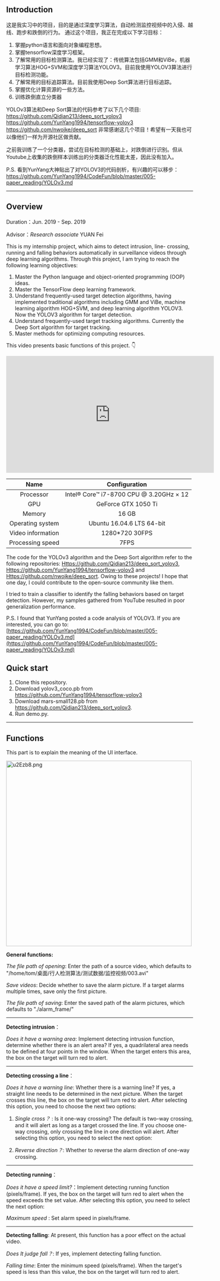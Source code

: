 ## Introduction

这是我实习中的项目，目的是通过深度学习算法，自动检测监控视频中的入侵、越线、跑步和跌倒的行为。
通过这个项目，我正在完成以下学习目标：
1. 掌握python语言和面向对象编程思想。
2. 掌握tensorflow深度学习框架。
3. 了解常用的目标检测算法。我已经实现了：传统算法包括GMM和ViBe，机器学习算法HOG+SVM和深度学习算法YOLOV3。目前我使用YOLOV3算法进行目标检测功能。
4. 了解常用的目标追踪算法。目前我使用Deep Sort算法进行目标追踪。
5. 掌握优化计算资源的一些方法。
6. 训练跌倒直立分类器

YOLOv3算法和Deep Sort算法的代码参考了以下几个项目:
 https://github.com/Qidian213/deep_sort_yolov3
 https://github.com/YunYang1994/tensorflow-yolov3
 https://github.com/nwojke/deep_sort
 非常感谢这几个项目！希望有一天我也可以像他们一样为开源社区做贡献。

 之前我训练了一个分类器，尝试在目标检测的基础上，对跌倒进行识别。但从Youtube上收集的跌倒样本训练出的分类器泛化性能太差，因此没有加入。

 P.S. 看到YunYang大神贴出了对YOLOV3的代码剖析，有兴趣的可以移步：
 https://github.com/YunYang1994/CodeFun/blob/master/005-paper_reading/YOLOv3.md

---

## Overview

Duration：Jun. 2019 - Sep. 2019

Advisor：*Research associate* YUAN Fei

This is my internship project, which aims to detect intrusion, line- crossing, running and falling behaviors automatically in surveillance videos through deep learning algorithms. Through this project, I am trying to reach the following learning objectives:

1. Master the Python language and object-oriented programming (OOP) ideas.
2. Master the TensorFlow deep learning framework.
3. Understand frequently-used target detection algorithms, having implemented traditional algorithms including GMM and ViBe, machine learning algorithm HOG+SVM, and deep learning algorithm YOLOV3. Now the YOLOV3 algorithm for target detection.
4. Understand frequently-used target tracking algorithms. Currently the Deep Sort algorithm for target tracking.
5. Master methods for optimizing computing resources.

This video presents basic functions of this project. 👇

<iframe width="560" height="315" src="https://www.youtube.com/embed/kFEjHOXokIw" frameborder="0" allow="accelerometer; autoplay; encrypted-media; gyroscope; picture-in-picture" allowfullscreen></iframe>

|       Name        |              Configuration              |
| :---------------: | :-------------------------------------: |
|     Processor     | Intel® Core™ i7-8700 CPU @ 3.20GHz × 12 |
|        GPU        |           GeForce GTX 1050 Ti           |
|      Memory       |                  16 GB                  |
| Operating system  |        Ubuntu 16.04.6 LTS 64-bit        |
| Video information |             1280*720 30FPS              |
| Processing speed  |                  7FPS                   |

The code for the YOLOv3 algorithm and the Deep Sort algorithm refer to the following repositories: [Https://github.com/Qidian213/deep_sort_yolov3](Https://github.com/Qidian213/deep_sort_yolov3), [Https://github.com/YunYang1994/tensorflow-yolov3](Https://github.com/YunYang1994/tensorflow-yolov3) and [Https://github.com/nwojke/deep_sort](Https://github.com/nwojke/deep_sort). Owing to these projects! I hope that one day, I could contribute to the open-source community like them.

I tried to train a classifier to identify the falling behaviors based on target detection. However, my samples gathered from YouTube resulted in poor generalization performance.

P.S. I found that YunYang posted a code analysis of YOLOV3. If you are interested, you can go to: [https://github.com/YunYang1994/CodeFun/blob/master/005-paper_reading/YOLOv3.md](https://github.com/YunYang1994/CodeFun/blob/master/005-paper_reading/YOLOv3.md)

## Quick start

  1. Clone this repository.
  2. Download yolov3_coco.pb from https://github.com/YunYang1994/tensorflow-yolov3
  3. Download mars-small128.pb from https://github.com/Qidian213/deep_sort_yolov3.
  4. Run demo.py.

---
## Functions

This part is to explain the meaning of the UI interface.

<img src="https://s2.ax1x.com/2019/10/07/u2Ezb8.png" alt="u2Ezb8.png" border="0" height="500"/>

**General functions:**

*The file path of opening*: Enter the path of a source video, which defaults to "/home/tom/桌面/行人检测算法/测试数据/监控视频/003.avi"

*Save videos*: Decide whether to save the alarm picture. If a target alarms multiple times, save only the first picture.

*The file path of saving*: Enter the saved path of the alarm pictures, which defaults to "./alarm_frame/"

------

**Detecting  intrusion**：

*Does it have a warning area*: Implement detecting intrusion function, determine whether there is an alert area? If yes, a quadrilateral area needs to be defined at four points in the window. When the target enters this area, the box on the target will turn red to alert.

------

**Detecting crossing a line**：

*Does it have a warning line*: Whether there is a warning line? If yes, a straight line needs to be determined in the next picture. When the target crosses this line, the box on the target will turn red to alert. After selecting this option, you need to choose the next two options:

1. *Single cross？* : Is it one-way crossing? The default is two-way crossing, and it will alert as long as a target crossed the line. If you choose one-way crossing, only crossing the line in one direction will alert. After selecting this option, you need to select the next option:

2. *Reverse direction？*: Whether to reverse the alarm direction of one-way crossing.

------

**Detecting running**：

*Does it have a speed limit?*：Implement detecting running function (pixels/frame). If yes, the box on the target will turn red to alert when the speed exceeds the set value. After selecting this option, you need to select the next option:

*Maximum  speed* : Set alarm speed in pixels/frame.

------

**Detecting falling**: At present, this function has a poor effect on the actual video.

*Does It judge fall？*: If yes, implement detecting falling function.

*Falling time*: Enter the minimum speed (pixels/frame). When the target's speed is less than this value, the box on the target will turn red to alert.

